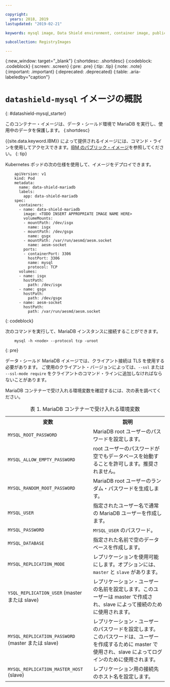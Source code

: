 ```yaml
---

copyright:
  years: 2018, 2019
lastupdated: "2019-02-21"

keywords: mysql image, Data Shield environment, container image, public image

subcollection: RegistryImages

---
```


{:new_window: target="_blank"}
{:shortdesc: .shortdesc}
{:codeblock: .codeblock}
{:screen: .screen}
{:pre: .pre}
{:tip: .tip}
{:note: .note}
{:important: .important}
{:deprecated: .deprecated}
{:table: .aria-labeledby="caption"}

# `datashield-mysql` イメージの概説
{: #datashield-mysql_starter}

このコンテナー・イメージは、データ・シールド環境で MariaDB を実行し、使用中のデータを保護します。
{:shortdesc}

{{site.data.keyword.IBM}} によって提供されるイメージには、コマンド・ラインを使用してアクセスできます。[IBM のパブリック・イメージ](/docs/services/Registry?topic=registry-public_images#public_images)を参照してください。
{: tip}

Kubernetes ポッドの次の仕様を使用して、イメージをデプロイできます。

```
    apiVersion: v1
    kind: Pod
    metadata:
      name: data-shield-mariadb
      labels:
        app: data-shield-mariadb
    spec:
      containers:
      - name: data-shield-mariadb
        image: <TODO INSERT APPROPRIATE IMAGE NAME HERE>
        volumeMounts:
        - mountPath: /dev/isgx
          name: isgx
        - mountPath: /dev/gsgx
          name: gsgx
        - mountPath: /var/run/aesmd/aesm.socket
          name: aesm-socket
        ports:
        - containerPort: 3306
          hostPort: 3306
          name: mysql
          protocol: TCP
      volumes:
      - name: isgx
        hostPath:
          path: /dev/isgx
      - name: gsgx
        hostPath:
          path: /dev/gsgx
      - name: aesm-socket
        hostPath:
          path: /var/run/aesmd/aesm.socket
```
{: codeblock}

次のコマンドを実行して、MariaDB インスタンスに接続することができます。

```
    mysql -h <node> --protocol tcp -uroot
```
{: pre}

データ・シールド MariaDB イメージでは、クライアント接続は TLS を使用する必要があります。 ご使用のクライアント・バージョンによっては、`--ssl` または `--ssl-mode require` をクライアントのコマンド・ラインに追加しなければならないことがあります。

MariaDB コンテナーで受け入れる環境変数を確認するには、次の表を調べてください。

<table>
<caption>表 1. MariaDB コンテナーで受け入れる環境変数</caption>
  <tr>
    <th>変数</th>
    <th>説明</th>
  </tr>
  <tr>
    <td><code>MYSQL_ROOT_PASSWORD</code></td>
    <td>MariaDB root ユーザーのパスワードを設定します。</td>
  </tr>
  <tr>
    <td><code>MYSQL_ALLOW_EMPTY_PASSWORD</code></td>
    <td>root ユーザーのパスワードが空でもデータベースを始動することを許可します。推奨されません。</td>
  </tr>
  <tr>
    <td><code>MYSQL_RANDOM_ROOT_PASSWORD</code></td>
    <td>MariaDB root ユーザーのランダム・パスワードを生成します。</td>
  </tr>
  <tr>
    <td><code>MYSQL_USER</code></td>
    <td>指定されたユーザー名で通常の MariaDB ユーザーを作成します。</td>
  </tr>
  <tr>
    <td><code>MYSQL_PASSWORD</code></td>
    <td><code>MYSQL_USER</code> のパスワード。</td>
  </tr>
  <tr>
    <td><code>MYSQL_DATABASE</code></td>
    <td>指定された名前で空のデータベースを作成します。</td>
  </tr>
  <tr>
    <td><code>MYSQL_REPLICATION_MODE</code></td>
    <td>レプリケーションを使用可能にします。オプションには、<code>master</code> と <code>slave</code> があります。</td>
  </tr>
  <tr>
    <td><code>YSQL_REPLICATION_USER</code> (master または slave)</td>
    <td>レプリケーション・ユーザーの名前を設定します。このユーザーは master で作成され、slave によって接続のために使用されます。</td>
  </tr>
  <tr>
    <td><code>MYSQL_REPLICATION_PASSWORD</code> (master または slave)</td>
    <td>レプリケーション・ユーザーのパスワードを設定します。このパスワードは、ユーザーを作成するために master で使用され、slave によってログインのために使用されます。</td>
  </tr>
  <tr>
    <td><code>MYSQL_REPLICATION_MASTER_HOST</code> (slave)</td>
    <td>レプリケーション用の接続先のホスト名を設定します。</td>
  </tr>
</table>
